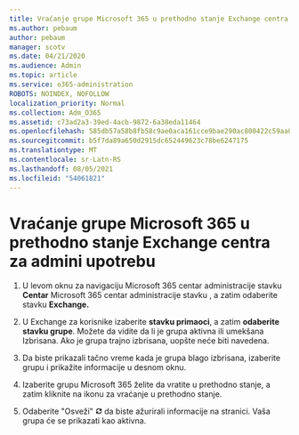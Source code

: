 ```yaml
---
title: Vraćanje grupe Microsoft 365 u prethodno stanje Exchange centra za admini upotrebu
ms.author: pebaum
author: pebaum
manager: scotv
ms.date: 04/21/2020
ms.audience: Admin
ms.topic: article
ms.service: o365-administration
ROBOTS: NOINDEX, NOFOLLOW
localization_priority: Normal
ms.collection: Adm_O365
ms.assetid: c73ad2a3-39ed-4acb-9872-6a38eda11464
ms.openlocfilehash: 585db57a58b8fb58c9ae0aca161cce9bae290ac800422c59aa053ee7f19461fd
ms.sourcegitcommit: b5f7da89a650d2915dc652449623c78be6247175
ms.translationtype: MT
ms.contentlocale: sr-Latn-RS
ms.lasthandoff: 08/05/2021
ms.locfileid: "54061821"
---
```

# <a name="restore-a-microsoft-365-group-using-the-exchange-admin-center"></a>Vraćanje grupe Microsoft 365 u prethodno stanje Exchange centra za admini upotrebu

1. U levom oknu za navigaciju Microsoft 365 centar administracije stavku **Centar** Microsoft 365 centar administracije stavku , a zatim odaberite stavku **Exchange.**
    
2. U Exchange za korisnike izaberite **stavku primaoci**, a zatim **odaberite stavku grupe**. Možete da vidite da li je grupa aktivna ili umekšana Izbrisana. Ako je grupa trajno izbrisana, uopšte neće biti navedena.
    
3. Da biste prikazali tačno vreme kada je grupa blago izbrisana, izaberite grupu i prikažite informacije u desnom oknu.
    
4. Izaberite grupu Microsoft 365 želite da vratite u prethodno stanje, a zatim kliknite na ikonu za vraćanje u prethodno stanje.
    
5. Odaberite "Osveži" ![Ikona "Osveži"](media/6464df90-2a91-4c1f-92a6-9a38c7696ac3.gif) da biste ažurirali informacije na stranici. Vaša grupa će se prikazati kao aktivna. 
    

